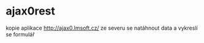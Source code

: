 # ajax0rest
kopie aplikace http://ajax0.lmsoft.cz/
ze severu se natáhnout data a vykreslí se formulář
